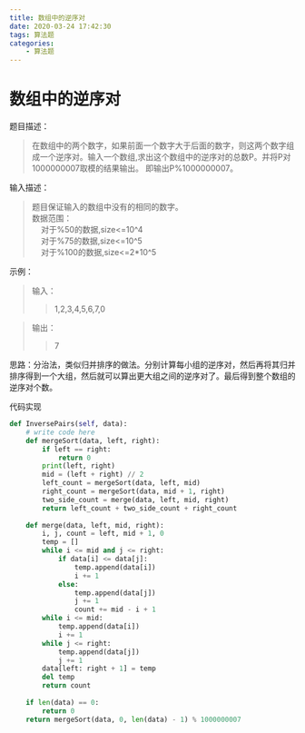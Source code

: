 ```yaml
---
title: 数组中的逆序对
date: 2020-03-24 17:42:30
tags: 算法题
categories:
	- 算法题
---
```

# 数组中的逆序对

题目描述：
> 在数组中的两个数字，如果前面一个数字大于后面的数字，则这两个数字组成一个逆序对。输入一个数组,求出这个数组中的逆序对的总数P。并将P对1000000007取模的结果输出。 即输出P%1000000007。

输入描述：
> 题目保证输入的数组中没有的相同的数字。		
> 数据范围：			
> &nbsp;&nbsp;&nbsp;&nbsp;对于%50的数据,size<=10^4		
> &nbsp;&nbsp;&nbsp;&nbsp;对于%75的数据,size<=10^5		
> &nbsp;&nbsp;&nbsp;&nbsp;对于%100的数据,size<=2*10^5		

示例：
> 输入：	
>> 1,2,3,4,5,6,7,0	

> 输出：
>> 7

思路：分治法，类似归并排序的做法。分别计算每小组的逆序对，然后再将其归并排序得到一个大组，然后就可以算出更大组之间的逆序对了。最后得到整个数组的逆序对个数。

代码实现

```python
def InversePairs(self, data):
    # write code here
    def mergeSort(data, left, right):
        if left == right:
            return 0
        print(left, right)
        mid = (left + right) // 2
        left_count = mergeSort(data, left, mid)
        right_count = mergeSort(data, mid + 1, right)
        two_side_count = merge(data, left, mid, right)
        return left_count + two_side_count + right_count
    
    def merge(data, left, mid, right):
        i, j, count = left, mid + 1, 0
        temp = []
        while i <= mid and j <= right:
            if data[i] <= data[j]:
                temp.append(data[i])
                i += 1
            else:
                temp.append(data[j])
                j += 1
                count += mid - i + 1
        while i <= mid:
            temp.append(data[i])
            i += 1
        while j <= right:
            temp.append(data[j])
            j += 1
        data[left: right + 1] = temp
        del temp
        return count
	
    if len(data) == 0: 
        return 0
    return mergeSort(data, 0, len(data) - 1) % 1000000007

```




